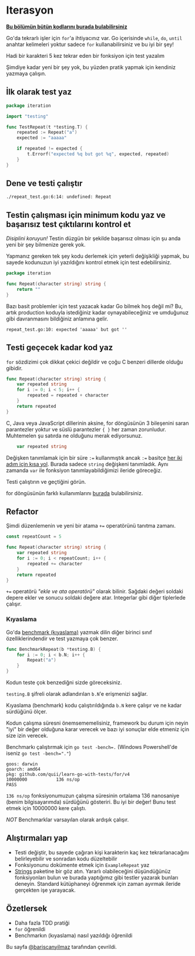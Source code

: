# Iterasyon

**[Bu bölümün bütün kodlarını burada bulabilirsiniz](https://github.com/quii/learn-go-with-tests/tree/main/for)**

Go'da tekrarlı işler için `for`'a ihtiyacınız var. Go içerisinde `while`, `do`, `until` anahtar kelimeleri yoktur sadece `for` kullanabilirsiniz ve bu iyi bir şey!

Hadi bir karakteri 5 kez tekrar eden bir fonksiyon için test yazalım

Şimdiye kadar yeni bir şey yok, bu yüzden pratik yapmak için kendiniz yazmaya çalışın.

## İlk olarak test yaz

```go
package iteration

import "testing"

func TestRepeat(t *testing.T) {
	repeated := Repeat("a")
	expected := "aaaaa"

	if repeated != expected {
		t.Errorf("expected %q but got %q", expected, repeated)
	}
}
```

## Dene ve testi çalıştır

`./repeat_test.go:6:14: undefined: Repeat`

## Testin çalışması için minimum kodu yaz ve başarısız test çıktılarını kontrol et

_Disiplini koruyun!_ Testin düzgün bir şekilde başarısız olması için şu anda yeni bir şey bilmenize gerek yok.

Yapmanız gereken tek şey kodu derlemek için yeterli değişikliği yapmak, bu sayede kodunuzun iyi yazıldığını kontrol etmek için test edebilirsiniz.

```go
package iteration

func Repeat(character string) string {
	return ""
}
```

Bazı basit problemler için test yazacak kadar Go bilmek hoş değil mi? Bu, artık production koduyla istediğiniz kadar oynayabileceğiniz ve umduğunuz gibi davranmasını bildiğiniz anlamına gelir.

`repeat_test.go:10: expected 'aaaaa' but got ''`

## Testi geçecek kadar kod yaz

`for` sözdizimi çok dikkat çekici değildir ve çoğu C benzeri dillerde olduğu gibidir.

```go
func Repeat(character string) string {
	var repeated string
	for i := 0; i < 5; i++ {
		repeated = repeated + character
	}
	return repeated
}
```

C, Java veya JavaScript dillerinin aksine, for döngüsünün 3 bileşenini saran parantezler yoktur ve süslü parantezler `{ }` her zaman zorunludur. Muhtemelen şu satırda ne olduğunu merak ediyorsunuz.

```go
	var repeated string
```

Değişken tanımlamak için bir süre `:=` kullanmıştık ancak `:=` basitçe [her iki adım için kısa yol](https://gobyexample.com/variables). Burada sadece `string` değişkeni tanımladık. Aynı zamanda `var` ile fonksiyon tanımlayabildiğimizi ileride göreceğiz.

Testi çalıştırın ve geçtiğini görün.

for döngüsünün farklı kullanımlarını [burada](https://gobyexample.com/for) bulabilirsiniz.

## Refactor

Şimdi düzenlemenin ve yeni bir atama `+=` operatörünü tanıtma zamanı.

```go
const repeatCount = 5

func Repeat(character string) string {
	var repeated string
	for i := 0; i < repeatCount; i++ {
		repeated += character
	}
	return repeated
}
```

`+=` operatörü _"ekle ve ata operatörü"_ olarak bilinir. Sağdaki değeri soldaki depere ekler ve sonucu soldaki değere atar. Integerlar gibi diğer tiplerlede çalışır.

### Kıyaslama

Go'da [benchmark (kıyaslama)](https://golang.org/pkg/testing/#hdr-Benchmarks) yazmak dilin diğer birinci sınıf özelliklerindendir ve test yazmaya çok benzer.

```go
func BenchmarkRepeat(b *testing.B) {
	for i := 0; i < b.N; i++ {
		Repeat("a")
	}
}
```

Kodun teste çok benzediğni sizde göreceksiniz.

`testing.B` şifreli olarak adlandırılan `b.N`'e erişmenizi sağlar.

Kıyaslama (benchmark) kodu çalıştırıldığında `b.N` kere çalışır ve ne kadar sürdüğünü ölçer.

Kodun çalışma süresni önemsememelisiniz, framework bu durum için neyin "iyi" bir değer olduğuna karar verecek ve bazı iyi sonuçlar elde etmeniz için size izin verecek.

Benchmarkı çalıştırmak için `go test -bench=.` (Windows Powershell'de iseniz `go test -bench="."`)

```text
goos: darwin
goarch: amd64
pkg: github.com/quii/learn-go-with-tests/for/v4
10000000           136 ns/op
PASS
```

`136 ns/op` fonksiyonumuzun çalışma süresinin ortalama 136 nanosaniye \(benim bilgisayarımda\) sürdüğünü gösteriri. Bu iyi bir değer! Bunu test etmek için 10000000 kere çalıştı.

_NOT_ Benchmarklar varsayılan olarak ardışık çalışır.

## Alıştırmaları yap

- Testi değiştir, bu sayede çağıran kişi karakterin kaç kez tekrarlanacağını belirleyebilir ve sonradan kodu düzeltebilir
- Fonksiyonunu dokümente etmek için `ExampleRepeat` yaz
- [Strings](https://golang.org/pkg/strings) paketine bir göz atın. Yararlı olabileceğini düşündüğünüz fonksiyonları bulun ve burada yaptığımız gibi testler yazarak bunları deneyin. Standard kütüphaneyi öğrenmek için zaman ayırmak ileride gerçekten işe yarayacak.

## Özetlersek

- Daha fazla TDD pratiği
- `for` öğrenildi
- Benchmarkın (kıyaslama) nasıl yazıldığı öğrenildi

Bu sayfa [@bariscanyilmaz](https://github.com/bariscanyilmaz) tarafından çevrildi.
